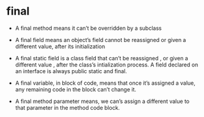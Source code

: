 # final

- A final method means it can’t be overridden by a subclass

- A final field means an object’s field cannot be reassigned or given a different value, after its initialization

- A final static field is a class field that can’t be reassigned , or given a different value , after the class’s intialization process. A field declared on an interface is always public static and final.

- A final variable, in block of code, means that once it’s assigned a value, any remaining code in the block can’t change it.

- A final method parameter means, we can’s assign a different value to that parameter in the method code block.